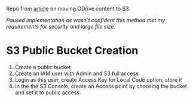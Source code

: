 Repo from [article](https://medium.com/@krish.joshi.02/migration-between-google-drive-and-s3-bucket-c3ddd0b7b507) on moving GDrive content to S3.

*Paused implementation as wasn't confident this method met my requirements for security and large file size.*



# S3 Public Bucket Creation
1. Create a public bucket
1. Create an IAM user with Admin and S3 full access
1. Login as this user, create Access Key for Local Code option, store it
1. In the the S3 Console, create an Access point by choosing the bucket and set it to public access.

